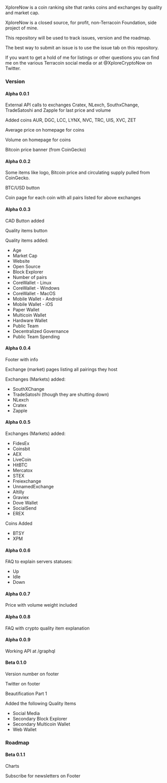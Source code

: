 XploreNow is a coin ranking site that ranks coins and exchanges by quality and market cap.

XploreNow is a closed source, for profit, non-Terracoin Foundation, side project of mine.

This repository will be used to track issues, version and the roadmap.

The best way to submit an issue is to use the issue tab on this repository.

If you want to get a hold of me for listings or other questions you can find me on the various Terracoin social media or at @XploreCryptoNow on Twitter.

### Version

#### Alpha 0.0.1

External API calls to exchanges Cratex, NLexch, SouthxChange, TradeSatoshi and Zapple for last price and volume

Added coins AUR, DGC, LCC, LYNX, NVC, TRC, UIS, XVC, ZET

Average price on homepage for coins

Volume on homepage for coins

Bitcoin price banner (from CoinGecko)

#### Alpha 0.0.2

Some items like logo, Bitcoin price and circulating supply pulled from CoinGecko.

BTC/USD button

Coin page for each coin with all pairs listed for above exchanges

#### Alpha 0.0.3

CAD Button added

Quality items button

Quality items added:

* Age
* Market Cap
* Website
* Open Source 
* Block Explorer
* Number of pairs
* CoreWallet - Linux
* CoreWallet - Windows
* CoreWallet - MacOS
* Mobile Wallet - Android
* Mobile Wallet - iOS
* Paper Wallet
* Multicoin Wallet 
* Hardware Wallet
* Public Team
* Decentralized Governance
* Public Team Spending

#### Alpha 0.0.4

Footer with info

Exchange (market) pages listing all pairings they host

Exchanges (Markets) added:

* SouthXChange
* TradeSatoshi (though they are shutting down)
* NLexch
* Cratex
* Zapple

#### Alpha 0.0.5

Exchanges (Markets) added:

* FidesEx
* Coinsbit
* AEX
* LiveCoin
* HitBTC
* Mercatox
* STEX
* Freiexchange
* UnnamedExchange
* Altilly
* Graviex
* Dove Wallet
* SocialSend
* EREX

Coins Added

* BTSY
* XPM

#### Alpha 0.0.6

FAQ to explain servers statuses:

* Up
* Idle
* Down

#### Alpha 0.0.7

Price with volume weight included

#### Alpha 0.0.8

FAQ with crypto quality item explanation

#### Alpha 0.0.9

Working API at /graphql

#### Beta 0.1.0

Version number on footer

Twitter on footer

Beautification Part 1

Added the following Quality Items

* Social Media
* Secondary Block Explorer
* Secondary Multicoin Wallet
* Web Wallet

### Roadmap

#### Beta 0.1.1

Charts

Subscribe for newsletters on Footer

